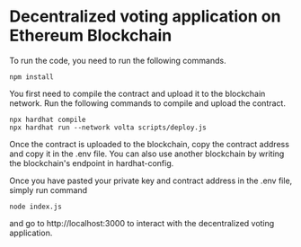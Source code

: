 # Decentralized voting application on Ethereum Blockchain

To run the code, you need to run the following commands.

```shell
npm install
```

You first need to compile the contract and upload it to the blockchain network. Run the following commands to compile and upload the contract.

```shell
npx hardhat compile
npx hardhat run --network volta scripts/deploy.js
```

Once the contract is uploaded to the blockchain, copy the contract address and copy it in the .env file.
You can also use another blockchain by writing the blockchain's endpoint in hardhat-config.

Once you have pasted your private key and contract address in the .env file, simply run command

```shell
node index.js
```

and go to http://localhost:3000 to interact with the decentralized voting application.
